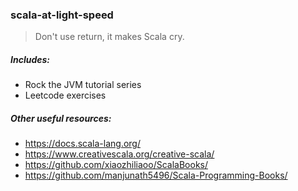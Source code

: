 ### scala-at-light-speed
> Don't use return, it makes Scala cry.
##### Includes:
- Rock the JVM tutorial series
- Leetcode exercises
##### Other useful resources:
- https://docs.scala-lang.org/
- https://www.creativescala.org/creative-scala/
- https://github.com/xiaozhiliaoo/ScalaBooks/
- https://github.com/manjunath5496/Scala-Programming-Books/